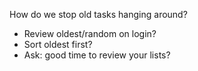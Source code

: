 How do we stop old tasks hanging around?

- Review oldest/random on login?
- Sort oldest first?
- Ask: good time to review your lists?
